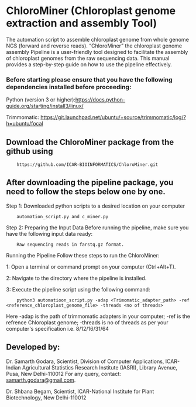 # ChloroMiner (Chloroplast genome extraction and assembly Tool)
The automation script to assemble chloroplast genome from whole genome NGS (forward and reverse reads).
“ChloroMiner” the chloroplast genome assembly Pipeline is a user-friendly tool designed to facilitate the assembly of chloroplast genomes from the raw sequencing data. This manual provides a step-by-step guide on how to use the pipeline effectively. 


### Before starting please ensure that you have the following dependencies installed before proceeding:


Python (version 3 or higher):https://docs.python-guide.org/starting/install3/linux/


Trimmomatic: https://git.launchpad.net/ubuntu/+source/trimmomatic/log/?h=ubuntu/focal

## Download the ChloroMiner package from the github using 

		https://github.com/ICAR-BIOINFORMATICS/ChloroMiner.git 


 
 
## After downloading the pipeline package, you need to follow the steps below one by one. 
 
Step 1: Downloaded python scripts to a desired location on your computer 

		automation_script.py and c_miner.py

Step 2: Preparing the Input Data Before running the pipeline, make sure you have the following input data ready:
		
		Raw sequencing reads in farstq.gz format.


Running the Pipeline Follow these steps to run the ChloroMiner:

1: Open a terminal or command prompt on your computer (Ctrl+Alt+T).

2: Navigate to the directory where the pipeline is installed.

3: Execute the pipeline script using the following command:

		python3 automatioon_script.py -adap <Trimomatic_adapter_path> -ref <reference_chloroplast_genome_file> -threads <no of threads>

Here -adap is the path of trimmomatic adapters in your computer; -ref is the refrence Chloroplast genome; -threads is no of threads as per your computer's specification i.e. 8/12/16/31/64


## Developed by:

Dr. Samarth Godara, Scientist, Division of Computer Applications, ICAR-Indian Agricultural Statistics Research Institute (IASRI), Library Avenue, Pusa, New Delhi-110012 For any query, contact: samarth.godara@gmail.com.

Dr. Shbana Begam, Scientist, ICAR-National Institute for Plant Biotechnology, New Delhi-110012



